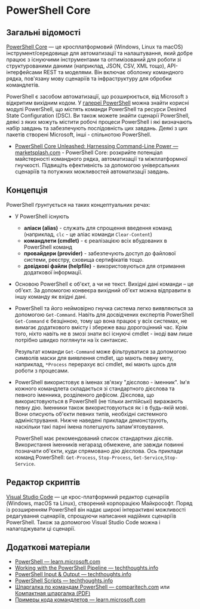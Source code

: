 # PowerShell Core

## Загальні відомості

[PowerShell Core](https://learn.microsoft.com/ru-ru/powershell/) — це кросплатформовий (Windows, Linux та macOS) інструмент/середовище для автоматизації та налаштування, який добре працює з існуючими інструментами та оптимізований для роботи зі структурованими даними (наприклад, JSON, CSV, XML тощо), API-інтерфейсами REST та моделями. Він включає оболонку командного рядка, пов'язану мову сценаріїв та інфраструктуру для обробки командлетів.

PowerShell є засобом автоматизації, що розширюється, від Microsoft з відкритим вихідним кодом. У [галереї PowerShell](https://www.powershellgallery.com/) можна знайти корисні модулі PowerShell, що містять команди PowerShell та ресурси Desired State Configuration (DSC). Ви також можете знайти сценарії PowerShell, деякі з яких можуть містити робочі процеси PowerShell і які визначають набір завдань та забезпечують послідовність цих завдань. Деякі з цих пакетів створені Microsoft, інші - спільнотою PowerShell.

- [PowerShell Core Unleashed: Harnessing Command-Line Power — marketsplash.com](https://marketsplash.com/tutorials/powershell/powershell-core/) - PowerShell Core: розкрийте потенціал майстерності командного рядка, автоматизації та міжплатформної гнучкості. Підвищіть ефективність за допомогою універсальних сценаріїв та потужних можливостей автоматизації завдань.

## Концепція

PowerShell ґрунтується на таких концептуальних речах:

- У PowerShell існують
  - **аліаси (alias)** - служать для спрощення введення команд (наприклад, `clc` - це аліас команди `Clear-Content`)
  - **командлети (cmdlet)** - є реалізацією всіх вбудованих в PowerShell команд
  - **провайдери (provider)** - забезпечують доступ до файлової системи, реєстру, сховища сертифікатів тощо.
  - **довідкові файли (helpfile)** - використовуються для отримання додаткової інформації.


- Основою PowerShell є об'єкт, а чи не текст. Вихідні дані команди – це об'єкт. За допомогою конвеєра вихідний об'єкт можна відправити в іншу команду як вхідні дані.
- PowerShell та його неймовірно гнучка система легко виявляються за допомогою `Get-Command`. Навіть для досвідчених експертів PowerShell `Get-Command` є безцінною, тому що вона працює у всіх системах, не вимагає додаткового вмісту і збереже ваш дорогоцінний час. Крім того, ніхто навіть не в змозі знати всі існуючі cmdlet - іноді вам лише потрібно швидко поглянути на їх синтаксис.

  Результат команди `Get-Command` може фільтруватися за допомогою символів маски для виявлення cmdlet, що мають певну мету, наприклад, `*Process` перерахує всі cmdlet, які мають щось для роботи з процесами.

- PowerShell використовує в іменах зв'язку "дієслово - іменник". Ім'я кожного командлета складається зі стандартного дієслова та певного іменника, розділеного дефісом. Дієслова, що використовуються в PowerShell (не тільки англійські) виражають певну дію. Іменники також використовуються як і в будь-якій мові. Вони описують об'єкти певних типів, необхідні системного адміністрування. Нижче наведені приклади демонструють, наскільки такі парні імена полегшують запам'ятовування.

  PowerShell має рекомендований список стандартних дієслів. Використання іменників негаразд обмежене, але завжди повинні позначати об'єкти, куди спрямовано дію дієслова. Ось приклади команд PowerShell: `Get-Process`, `Stop-Process`, `Get-Service`,`Stop-Service`.

## Редактор скриптів

[Visual Studio Code](https://learn.microsoft.com/ru-ru/powershell/scripting/dev-cross-plat/vscode/using-vscode) — це крос-платформний редактор сценаріїв (Windows, macOS та Linux), створений корпорацією Майкрософт. Поряд із розширенням PowerShell він надає широкі інтерактивні можливості редагування сценаріїв, спрощуючи написання надійних сценаріїв PowerShell. Також за допомогою Visual Studio Code можна і налагоджувати ці сценарії.

## Додаткові матеріали

- [PowerShell — learn.microsoft.com](https://learn.microsoft.com/ru-ru/powershell/scripting/overview)
- [Working with the PowerShell Pipeline — techthoughts.info](https://techthoughts.info/working-with-the-powershell-pipeline/)
- [PowerShell Input & Output — techthoughts.info](https://techthoughts.info/powershell-input-output/)
- [PowerShell Scripts — techthoughts.info](https://techthoughts.info/powershell-scripts/)
- [Шпаргалка по командам PowerShell — comparitech.com](https://www.comparitech.com/net-admin/powershell-cheat-sheet/) или [Компактная шпаргалка (PDF)](https://cdn.comparitech.com/wp-content/uploads/2018/08/Comparitech-Powershell-cheatsheet.pdf)
- [Примеры кода командлетов — learn.microsoft.com](https://learn.microsoft.com/ru-ru/powershell/scripting/developer/cmdlet/examples-of-cmdlet-code)
